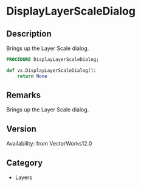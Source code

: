 # DisplayLayerScaleDialog

## Description
Brings up the Layer Scale dialog.

```pascal
PROCEDURE DisplayLayerScaleDialog;
```

```python
def vs.DisplayLayerScaleDialog():
    return None
```

## Remarks
Brings up the Layer Scale dialog.

## Version
Availability: from VectorWorks12.0

## Category
* Layers

